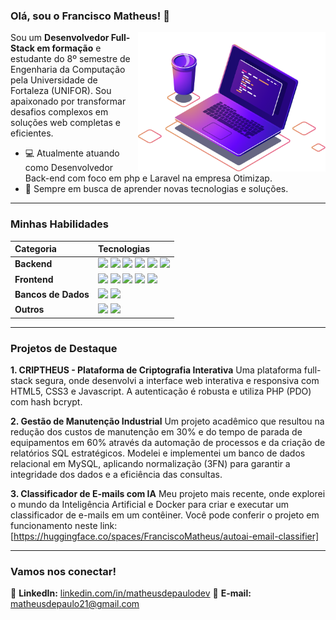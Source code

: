 ### Olá, sou o Francisco Matheus! 👋

<img align="right" src="https://github.com/MatheusdePaulo/MatheusdePaulo/blob/main/img.png?raw=true" width="300" />

Sou um **Desenvolvedor Full-Stack em formação** e estudante do 8º semestre de Engenharia da Computação pela Universidade de Fortaleza (UNIFOR). Sou apaixonado por transformar desafios complexos em soluções web completas e eficientes.

- 💻 Atualmente atuando como Desenvolvedor Back-end com foco em php e Laravel na empresa Otimizap.
- 🌱 Sempre em busca de aprender novas tecnologias e soluções.

---

### Minhas Habilidades

| Categoria | Tecnologias |
| :--- | :--- |
| **Backend** | <img src="https://img.shields.io/badge/Java-141321?style=for-the-badge&logo=java&logoColor=fd418d" /> <img src="https://img.shields.io/badge/Spring_Boot-141321?style=for-the-badge&logo=spring-boot&logoColor=fd418d" /> <img src="https://img.shields.io/badge/PHP-141321?style=for-the-badge&logo=php&logoColor=fd418d" /> <img src="https://img.shields.io/badge/Laravel-141321?style=for-the-badge&logo=laravel&logoColor=fd418d" /> <img src="https://img.shields.io/badge/Python-141321?style=for-the-badge&logo=python&logoColor=fd418d" /> <img src="https://img.shields.io/badge/Flask-141321?style=for-the-badge&logo=flask&logoColor=fd418d" /> |
| **Frontend** | <img src="https://img.shields.io/badge/HTML5-141321?style=for-the-badge&logo=html5&logoColor=fd418d" /> <img src="https://img.shields.io/badge/CSS3-141321?style=for-the-badge&logo=css3&logoColor=fd418d" /> <img src="https://img.shields.io/badge/JavaScript-141321?style=for-the-badge&logo=javascript&logoColor=fd418d" /> <img src="https://img.shields.io/badge/React-141321?style=for-the-badge&logo=react&logoColor=fd418d" /> <img src="https://img.shields.io/badge/Bulma-141321?style=for-the-badge&logo=bulma&logoColor=fd418d" /> |
| **Bancos de Dados** | <img src="https://img.shields.io/badge/MySQL-141321?style=for-the-badge&logo=mysql&logoColor=fd418d" /> <img src="https://img.shields.io/badge/MongoDB-141321?style=for-the-badge&logo=mongodb&logoColor=fd418d" /> |
| **Outros** | <img src="https://img.shields.io/badge/Docker-141321?style=for-the-badge&logo=docker&logoColor=fd418d" /> <img src="https://img.shields.io/badge/Git-141321?style=for-the-badge&logo=git&logoColor=fd418d" /> |

---

### Projetos de Destaque

**1. CRIPTHEUS - Plataforma de Criptografia Interativa**
Uma plataforma full-stack segura, onde desenvolvi a interface web interativa e responsiva com HTML5, CSS3 e Javascript. A autenticação é robusta e utiliza PHP (PDO) com hash bcrypt.

**2. Gestão de Manutenção Industrial**
Um projeto acadêmico que resultou na redução dos custos de manutenção em 30% e do tempo de parada de equipamentos em 60% através da automação de processos e da criação de relatórios SQL estratégicos. Modelei e implementei um banco de dados relacional em MySQL, aplicando normalização (3FN) para garantir a integridade dos dados e a eficiência das consultas.

**3. Classificador de E-mails com IA**
Meu projeto mais recente, onde explorei o mundo da Inteligência Artificial e Docker para criar e executar um classificador de e-mails em um contêiner. Você pode conferir o projeto em funcionamento neste link: [https://huggingface.co/spaces/FranciscoMatheus/autoai-email-classifier]

---

### Vamos nos conectar!

🔗 **LinkedIn:** [linkedin.com/in/matheusdepaulodev](https://www.linkedin.com/in/matheusdepaulodev)
📧 **E-mail:** matheusdepaulo21@gmail.com
